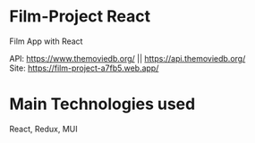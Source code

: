 # Film-Project React

Film App with React

API: https://www.themoviedb.org/ || https://api.themoviedb.org/<br/>
Site: https://film-project-a7fb5.web.app/

# Main Technologies used

React, Redux, MUI
